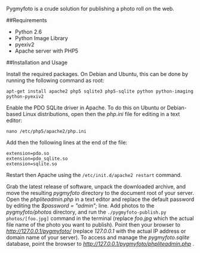 Pygmyfoto is a crude solution for publishing a photo roll on the web.

##Requirements

* Python 2.6
* Python Image Library
* pyexiv2
* Apache server with PHP5

##Installation and Usage

Install the required packages. On Debian and Ubuntu, this can be done by running the following command as root:

	apt-get install apache2 php5 sqlite3 php5-sqlite python python-imaging python-pyexiv2

Enable the PDO SQLite driver in Apache. To do this on Ubuntu or Debian-based Linux distributions, open then the *php.ini* file for editing in a text editor:

	nano /etc/php5/apache2/php.ini

Add then the following lines at the end of the file:

	extension=pdo.so
	extension=pdo_sqlite.so 
	extension=sqlite.so

Restart then Apache using the `/etc/init.d/apache2 restart` command.

Grab the latest release of software, unpack the downloaded archive, and move the resulting *pygmyfoto* directory to the document root of your server. Open the *phpliteadmin.php*  in a text editor and replace the default password by editing the *$password = "admin";* line. Add photos  to the *pygmyfoto/photos* directory, and run the `./pygmyfoto-publish.py photos/[foo.jpg]` command in the terminal (replace *foo.jpg* which the actual file name of the photo you want to publish).  Point then your browser to *http://127.0.0.1/pygmyfoto/* (replace *127.0.0.1* with the actual IP address or domain name of your server).  To access and manage the *pygmyfoto.sqlite* database, point the browser to *http://127.0.0.1/pygmyfoto/phpliteadmin.php* .
